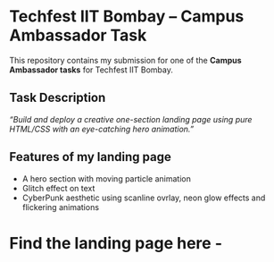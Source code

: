 # Techfest IIT Bombay – Campus Ambassador Task
This repository contains my submission for one of the **Campus Ambassador tasks** for Techfest IIT Bombay.

## Task Description
*“Build and deploy a creative one-section landing page using pure HTML/CSS with an eye-catching hero animation.”*

## Features of my landing page
- A hero section with moving particle animation
- Glitch effect on text
- CyberPunk aesthetic using scanline ovrlay, neon glow effects and flickering animations

# Find the landing page here - 
